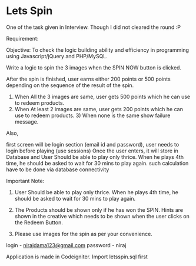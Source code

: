 # Lets Spin

One of the task given in Interview. Though I did not cleared the round :P

Requirement: 

Objective: To check the logic building ability and efficiency in programming using Javascript/jQuery and PHP/MySQL.

Write a logic to spin the 3 images when the SPIN NOW button is clicked.

After the spin is finished, user earns either 200 points or 500 points depending on the sequence of the result of the spin.

1) When All the 3 images are same, user gets 500 points which he can use to redeem products.
2) When At least 2 images are same, user gets 200 points which he can use to redeem products.
​3) When none is the same show failure message.​ 

Also,​

first screen will be login section (email id and password), user needs to login before playing (use sessions)
Once the user enters, it will store in Database and
User Should be able to play only thrice. When he plays 4th time, he should be asked to wait for 30 mins to play again.
such calculation have to be done via database connectivity 


​​Important Note:

1. User Should be able to play only thrice. When he plays 4th time, he should be asked to wait for 30 mins to play again. 

2. The Products should be shown only if he has won the SPIN. Hints are shown in the creative which needs to be shown when the user clicks on the Redeem Button.

3. Please use images for the spin as per your convenience.



login - nirajdama123@gmail.com
password - niraj

Application is made in Codeigniter.
Import letsspin.sql first
